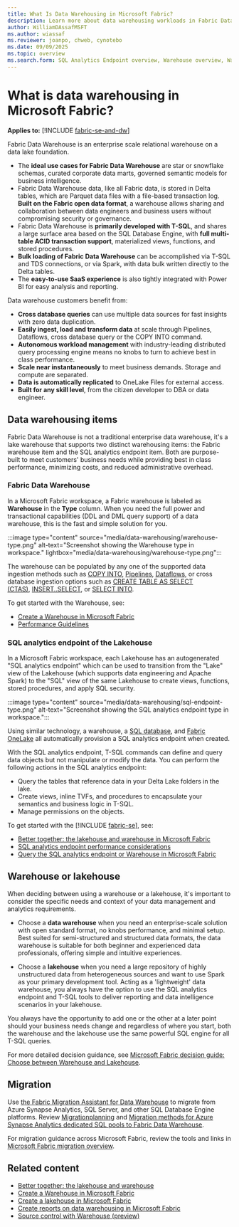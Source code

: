 ```yaml
---
title: What Is Data Warehousing in Microsoft Fabric?
description: Learn more about data warehousing workloads in Fabric Data Warehouse.
author: WilliamDAssafMSFT
ms.author: wiassaf
ms.reviewer: joanpo, chweb, cynotebo
ms.date: 09/09/2025
ms.topic: overview
ms.search.form: SQL Analytics Endpoint overview, Warehouse overview, Warehouse in workspace overview # This article's title should not change. If so, contact engineering.
---
```

# What is data warehousing in Microsoft Fabric?

**Applies to:** [!INCLUDE [fabric-se-and-dw](includes/applies-to-version/fabric-se-and-dw.md)]

Fabric Data Warehouse is an enterprise scale relational warehouse on a data lake foundation. 

- The **ideal use cases for Fabric Data Warehouse** are star or snowflake schemas, curated corporate data marts, governed semantic models for business intelligence.
- Fabric Data Warehouse data, like all Fabric data, is stored in Delta tables, which are Parquet data files with a file-based transaction log. **Built on the Fabric open data format**, a warehouse allows sharing and collaboration between data engineers and business users without compromising security or governance.
- Fabric Data Warehouse is **primarily developed with T-SQL**, and shares a large surface area based on the SQL Database Engine, with **full multi-table ACID transaction support**, materialized views, functions, and stored procedures.
- **Bulk loading of Fabric Data Warehouse** can be accomplished via T-SQL and TDS connections, or via Spark, with data bulk written directly to the Delta tables.
- The **easy-to-use SaaS experience** is also tightly integrated with Power BI for easy analysis and reporting.

Data warehouse customers benefit from:

- **Cross database queries** can use multiple data sources for fast insights with zero data duplication.
- **Easily ingest, load and transform data** at scale through Pipelines, Dataflows, cross database query or the COPY INTO command.
- **Autonomous workload management** with industry-leading distributed query processing engine means no knobs to turn to achieve best in class performance.
- **Scale near instantaneously** to meet business demands. Storage and compute are separated.
- **Data is automatically replicated** to OneLake Files for external access. 
- **Built for any skill level**, from the citizen developer to DBA or data engineer.

## Data warehousing items

Fabric Data Warehouse is not a traditional enterprise data warehouse, it's a lake warehouse that supports two distinct warehousing items: the Fabric warehouse item and the SQL analytics endpoint item. Both are purpose-built to meet customers' business needs while providing best in class performance, minimizing costs, and reduced administrative overhead.

<a id="synapse-data-warehouse"></a>

### Fabric Data Warehouse

In a Microsoft Fabric workspace, a Fabric warehouse is labeled as **Warehouse** in the **Type** column. When you need the full power and transactional capabilities (DDL and DML query support) of a data warehouse, this is the fast and simple solution for you.

:::image type="content" source="media/data-warehousing/warehouse-type.png" alt-text="Screenshot showing the Warehouse type in workspace." lightbox="media/data-warehousing/warehouse-type.png":::

The warehouse can be populated by any one of the supported data ingestion methods such as [COPY INTO](/sql/t-sql/statements/copy-into-transact-sql?view=fabric&preserve-view=true), [Pipelines](/fabric/data-warehouse/ingest-data-pipelines), [Dataflows](/fabric/data-warehouse/ingest-data), or cross database ingestion options such as [CREATE TABLE AS SELECT (CTAS)](/sql/t-sql/statements/create-table-as-select-azure-sql-data-warehouse?view=fabric&preserve-view=true), [INSERT..SELECT](/sql/t-sql/statements/insert-transact-sql?view=fabric&preserve-view=true), or [SELECT INTO](/sql/t-sql/queries/select-into-clause-transact-sql?view=fabric&preserve-view=true).

To get started with the Warehouse, see:

- [Create a Warehouse in Microsoft Fabric](create-warehouse.md)
- [Performance Guidelines](guidelines-warehouse-performance.md)

### SQL analytics endpoint of the Lakehouse

In a Microsoft Fabric workspace, each Lakehouse has an autogenerated "SQL analytics endpoint" which can be used to transition from the "Lake" view of the Lakehouse (which supports data engineering and Apache Spark) to the "SQL" view of the same Lakehouse to create views, functions, stored procedures, and apply SQL security.

:::image type="content" source="media/data-warehousing/sql-endpoint-type.png" alt-text="Screenshot showing the SQL analytics endpoint type in workspace.":::

Using similar technology, a warehouse, a [SQL database](../database/sql/sql-analytics-endpoint.md), and [Fabric OneLake](../data-engineering/lakehouse-sql-analytics-endpoint.md) all automatically provision a SQL analytics endpoint when created.

With the SQL analytics endpoint, T-SQL commands can define and query data objects but not manipulate or modify the data. You can perform the following actions in the SQL analytics endpoint:

- Query the tables that reference data in your Delta Lake folders in the lake.
- Create views, inline TVFs, and procedures to encapsulate your semantics and business logic in T-SQL.
- Manage permissions on the objects.

To get started with the [!INCLUDE [fabric-se](includes/fabric-se.md)], see:

- [Better together: the lakehouse and warehouse in Microsoft Fabric](get-started-lakehouse-sql-analytics-endpoint.md)
- [SQL analytics endpoint performance considerations](sql-analytics-endpoint-performance.md)
- [Query the SQL analytics endpoint or Warehouse in Microsoft Fabric](query-warehouse.md)

## Warehouse or lakehouse

When deciding between using a warehouse or a lakehouse, it's important to consider the specific needs and context of your data management and analytics requirements.

- Choose a **data warehouse** when you need an enterprise-scale solution with open standard format, no knobs performance, and minimal setup.  Best suited for semi-structured and structured data formats, the data warehouse is suitable for both beginner and experienced data professionals, offering simple and intuitive experiences.

- Choose a **lakehouse** when you need a large repository of highly unstructured data from heterogeneous sources and want to use Spark as your primary development tool. Acting as a 'lightweight' data warehouse, you always have the option to use the SQL analytics endpoint and T-SQL tools to deliver reporting and data intelligence scenarios in your lakehouse.

You always have the opportunity to add one or the other at a later point should your business needs change and regardless of where you start, both the warehouse and the lakehouse use the same powerful SQL engine for all T-SQL queries.

For more detailed decision guidance, see [Microsoft Fabric decision guide: Choose between Warehouse and Lakehouse](../fundamentals/decision-guide-lakehouse-warehouse.md).

## Migration

Use [the Fabric Migration Assistant for Data Warehouse](migrate-with-migration-assistant.md) to migrate from Azure Synapse Analytics, SQL Server, and other SQL Database Engine platforms. Review [Migration​ planning](migration-synapse-dedicated-sql-pool-warehouse.md) and [Migration​ methods for ​Azure Synapse Analytics dedicated SQL pools to Fabric Data Warehouse](migration-synapse-dedicated-sql-pool-methods.md).

For migration guidance across Microsoft Fabric, review the tools and links in [Microsoft Fabric migration overview](../fundamentals/migration.md).

## Related content

- [Better together: the lakehouse and warehouse](get-started-lakehouse-sql-analytics-endpoint.md)
- [Create a Warehouse in Microsoft Fabric](create-warehouse.md)
- [Create a lakehouse in Microsoft Fabric](../data-engineering/create-lakehouse.md)
- [Create reports on data warehousing in Microsoft Fabric](create-reports.md)
- [Source control with Warehouse (preview)](source-control.md)
